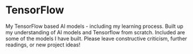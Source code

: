# TensorFlow
My TensorFlow based AI models - including my learning process. Built up my understanding of AI models and Tensorflow from scratch. 
Included are some of the models I have built. Please leave constructive criticism, further readings, or new project ideas! 
